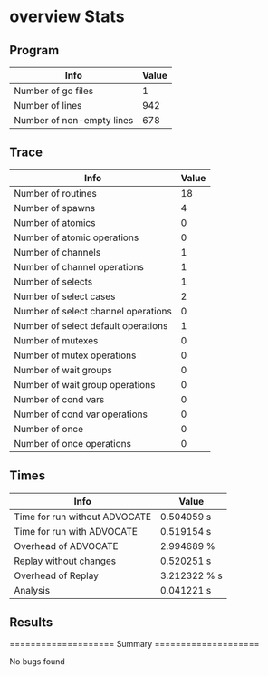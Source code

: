 # overview Stats

## Program
| Info | Value |
| - | - |
| Number of go files | 1 |
| Number of lines | 942 |
| Number of non-empty lines | 678 |


## Trace
| Info | Value |
| - | - |
| Number of routines | 18 |
| Number of spawns | 4 |
| Number of atomics | 0 |
| Number of atomic operations | 0 |
| Number of channels | 1 |
| Number of channel operations | 1 |
| Number of selects | 1 |
| Number of select cases | 2 |
| Number of select channel operations | 0 |
| Number of select default operations | 1 |
| Number of mutexes | 0 |
| Number of mutex operations | 0 |
| Number of wait groups | 0 |
| Number of wait group operations | 0 |
| Number of cond vars | 0 |
| Number of cond var operations | 0 |
| Number of once | 0| 
| Number of once operations | 0 |


## Times
| Info | Value |
| - | - |
| Time for run without ADVOCATE | 0.504059 s |
| Time for run with ADVOCATE | 0.519154 s |
| Overhead of ADVOCATE | 2.994689 % |
| Replay without changes | 0.520251 s |
| Overhead of Replay | 3.212322 % s |
| Analysis | 0.041221 s |


## Results
==================== Summary ====================

No bugs found
